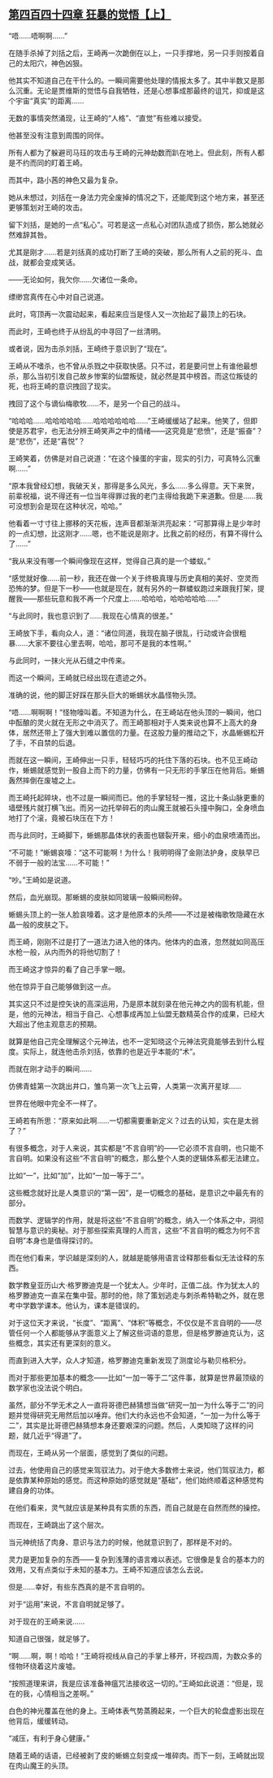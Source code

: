 ## [第四百四十四章 狂暴的觉悟【上】](https://www.xxbiquge.com/11_11207/9199363.html)


  “唔……唔啊啊……”

  在随手杀掉了刘括之后，王崎再一次跪倒在以上，一只手撑地，另一只手则按着自己的太阳穴，神色凶狠。

  他其实不知道自己在干什么的。一瞬间需要他处理的情报太多了。其中半数又是那么沉重。无论是贾维斯的觉悟与自我牺牲，还是心想事成那最终的诅咒，抑或是这个宇宙“真实”的距离……

  无数的事情突然涌现，让王崎的“人格”、“直觉”有些难以接受。

  他甚至没有注意到周围的同伴。

  所有人都为了躲避司马珏的攻击与王崎的元神劫数而趴在地上。但此刻，所有人都是不约而同的盯着王崎。

  而其中，路小茜的神色又最为复杂。

  她从未想过，刘括在一身法力完全废掉的情况之下，还能爬到这个地方来，甚至还更够策划对王崎的攻击。

  留下刘括，是她的一点“私心”。可若是这一点私心对团队造成了损伤，那么她就必然难辞其咎。

  尤其是刚才……若是刘括真的成功打断了王崎的突破，那么所有人之前的死斗、血战，就都会变成笑话。

  ——无论如何，我欠你……欠诸位一条命。

  缥缈宫真传在心中对自己说道。

  此时，穹顶再一次震动起来，看起来应当是怪人又一次抬起了最顶上的石块。

  而此时，王崎也终于从纷乱的中寻回了一丝清明。

  或者说，因为击杀刘括，王崎终于意识到了“现在”。

  王崎从不嗜杀，也不曾从杀戮之中获取快感。只不过，若是要问世上有谁他最想杀，那么当初引发自己故乡惨案的仙盟叛徒，就必然是其中榜首。而这位叛徒的死，也将王崎的意识拽回了现实。

  拽回了这个与谪仙梅歌牧……不，是另一个自己的战斗。

  “哈哈哈……哈哈哈哈哈……哈哈哈哈哈哈……”王崎缓缓站了起来。他笑了，但即使是苏君宇，也无法分辨王崎笑声之中的情绪——这究竟是“悲愤”，还是“振奋”？是“悲伤”，还是“喜悦”？

  王崎笑着，仿佛是对自己说道：“在这个操蛋的宇宙，现实的引力，可真特么沉重啊……”

  “原本我曾经幻想，我破天关，那得是多么风光，多么……多么得意。天下来贺，前辈祝福，说不得还有一位当年得罪过我的老门主得给我跪下来道歉。但是……我可没想到会是现在这种状况，哈哈。”

  他看着一寸寸往上挪移的天花板，连声音都渐渐洪亮起来：“可那算得上是少年时的一点幻想，比这刚才……嗯，也不能说是刚才。比我之前的经历，有算不得什么了……”

  “我从来没有哪一个瞬间像现在这样，觉得自己真的是一个蝼蚁。”

  “感觉就好像……前一秒，我还在做一个关于终极真理与历史真相的美好、空灵而恐怖的梦。但是下一秒——也就是现在，就有另外的一群蝼蚁跑过来跟我打架，提醒我——那些玩意和我不再一个尺度上……哈哈哈，哈哈哈哈哈……”

  “与此同时，我也意识到了……我现在心情真的很差。”

  王崎放下手，看向众人，道：“诸位同道，我现在脑子很乱，行动或许会很粗暴……大家不要往心里去啊，哈哈，那可不是我的本性啊。”

  与此同时，一抹火光从石缝之中传来。

  而这一个瞬间，王崎就已经出现在遗迹之外。

  准确的说，他的脚正好踩在那头巨大的蜥蜴状水晶怪物头顶。

  “唔……啊啊啊！”怪物嚎叫着。不知道为什么，在王崎站在他头顶的一瞬间，他口中酝酿的灵火就在无形之中消灭了。而王崎那相对于人类来说也算不上高大的身体，居然还带上了强大到难以置信的力量。在这股力量的推动之下，水晶蜥蜴松开了手，不自禁的后退。

  而就在这一瞬间，王崎伸出一只手，轻轻巧巧的托住下落的石块。也不见王崎动作，蜥蜴就感觉到一股自上而下的力量，仿佛有一只无形的手掌压在他背后。蜥蜴轰然摔倒在废墟之上。

  而王崎托起碎块，也不过是一瞬间而已。他的手掌轻轻一推，这比十条山脉更重的墙壁残片就打横飞出。而另一边托举碎石的肉山魔王就被石头撞中胸口，全身喷血地打了个滚，竟被石块压在下方！

  而与此同时，王崎脚下，蜥蜴那晶体状的表面也皲裂开来，细小的血泉喷涌而出。

  “不可能！”蜥蜴哀嚎：“这不可能啊！为什么！我明明得了金刚法护身，皮肤早已不弱于一般的法宝……不可能！”

  “吵。”王崎如是说道。

  然后，血光崩现。那蜥蜴的皮肤如同玻璃一般瞬间粉碎。

  蜥蜴头顶上的一张人脸哀嚎着。这才是他原本的头颅——不过是被梅歌牧隐藏在水晶一般的皮肤之下。

  而王崎，刚刚不过是打了一道法力进入他的体内。他体内的血液，忽然就如同高压水枪一般，从内而外的将他切割了！

  而王崎这才惊异的看了自己手掌一眼。

  他在惊异于自己能够做到这一点。

  其实这只不过是控矢诀的高深运用，乃是原本就刻录在他元神之内的固有机能，但是，他的元神法，相当于自己、心想事成再加上仙盟无数精英合作的成果，已经大大超出了他主观意志的预期。

  就算是他自己完全理解这个元神法，也不一定知晓这个元神法究竟能够去到什么程度。实际上，就连他击杀刘括，依靠的也是近乎本能的“术”。

  而就在刚才动手的瞬间……

  仿佛青蛙第一次跳出井口，雏鸟第一次飞上云霄，人类第一次离开星球……

  世界在他眼中完全不一样了。

  王崎若有所思：“原来如此啊……一切都需要重新定义？过去的认知，实在是太弱了？”

  有很多概念，对于人来说，其实都是“不言自明”的——它必须不言自明，也只能不言自明。如果没有这些“不言自明”的概念，那么整个人类的逻辑体系都无法建立。

  比如“一”，比如“加”，比如“一加一等于二”。

  这些概念就好比是人类意识的“第一因”，是一切概念的基础，是意识之中最先有的部分。

  而数学、逻辑学的作用，就是将这些“不言自明”的概念，纳入一个体系之中，洞彻智慧与意识的奥秘。对于那些探索真理的人而言，这些“不言自明的概念为何不言自明”本身也是值得探讨的。

  而在他们看来，学识越是深刻的人，就越是能够用语言诠释那些看似无法诠释的东西。

  数学教皇亚历山大·格罗滕迪克是一个犹太人。少年时，正值二战。作为犹太人的格罗滕迪克一直呆在集中营。那时的他，除了策划逃走与刺杀希特勒之外，就在思考中学数学课本。他认为，课本是错误的。

  对于这位天才来说，“长度”、“距离”、“体积”等概念，不仅仅是不言自明的——尽管任何一个人都能够从字面意义上了解这些词语的意思，但是格罗滕迪克认为，这些概念，其实还有更深刻的意义。

  而直到进入大学，众人才知道，格罗滕迪克重新发现了测度论与勒贝格积分。

  而对于那些更加基本的概念——比如“一加一等于二”这件事，就算是世界最顶级的数学家也没法说个明白。

  虽然，部分不学无术之人一直将哥德巴赫猜想当做“研究一加一为什么等于二”的问题并觉得研究无用然后加以唾弃。他们大约永远也不会知道，“一加一为什么等于二”，其实是比哥德巴赫猜想本身还要艰深的问题。然后，人类知晓了这样的问题，就几近乎“得道”了。

  而现在，王崎从另一个层面，感觉到了类似的问题。

  过去，他使用自己的感觉来驾驭法力。对于绝大多数修士来说，他们驾驭法力，都是依靠某种原始的感觉。而这种原始的感觉就是“基础”，他们始终顺着这种感觉构建自身的功体。

  在他们看来，灵气就应该是某种具有实质的东西，而自己就是在自然而然的操控。

  而现在，王崎跳出了这个层次。

  当元神统括了肉身、意识与法力的时候，他就意识到了，那样是不对的。

  灵力是更加复杂的东西——复杂到浅薄的语言难以表述。它很像是复合的基本力的效用，又有点类似于未知的基本力。王崎不知道应该怎么去说。

  但是……幸好，有些东西真的是不言自明的。

  对于“运用”来说，不言自明就足够了。

  对于现在的王崎来说……

  知道自己很强，就足够了。

  “啊……啊，啊！哈哈！”王崎将视线从自己的手掌上移开，环视四周，为数众多的怪物环绕着这片废墟。

  “按照道理来讲，我是应该准备神瘟咒法接收这一切的。”王崎如此说道：“但是，现在的我，心情相当之差啊。”

  白色的神光覆盖在他的身上。王崎体表气势蒸腾起来，一个巨大的轮盘虚影出现在他背后，缓缓转动。

  “减压，有利于身心健康。”

  随着王崎的话语，已经被剥了皮的蜥蜴立刻变成一堆碎肉。而下一刻，王崎就出现在肉山魔王的头顶。
